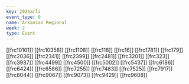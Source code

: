 ```yaml
---
key: 2025arli
event_type: 0
name: Arkansas Regional
week: 2
type: Event
---
```

[[frc10101]]
[[frc10358]]
[[frc1108]]
[[frc118]]
[[frc16]]
[[frc1781]]
[[frc179]]
[[frc2036]]
[[frc2341]]
[[frc2399]]
[[frc2481]]
[[frc3201]]
[[frc323]]
[[frc3937]]
[[frc4499]]
[[frc4500]]
[[frc5002]]
[[frc5437]]
[[frc6186]]
[[frc6424]]
[[frc6586]]
[[frc7255]]
[[frc7483]]
[[frc7525]]
[[frc7917]]
[[frc8044]]
[[frc9067]]
[[frc9073]]
[[frc9429]]
[[frc9608]]
